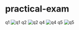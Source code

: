 # practical-exam
q1 ![q1](https://github.com/prarthana-v/practical-exam/assets/131654472/3f3abc32-2389-407a-b731-9732b1c6866b)
q2 ![q2](https://github.com/prarthana-v/practical-exam/assets/131654472/9b872d64-b1f0-4131-80af-ef4fe2fafe4c)
q4 ![q4](https://github.com/prarthana-v/practical-exam/assets/131654472/c865fb73-081a-4499-876f-8906f52df257)
q5 ![q5](https://github.com/prarthana-v/practical-exam/assets/131654472/70a68ad7-6523-4ebd-9afb-b89c7a252153)
